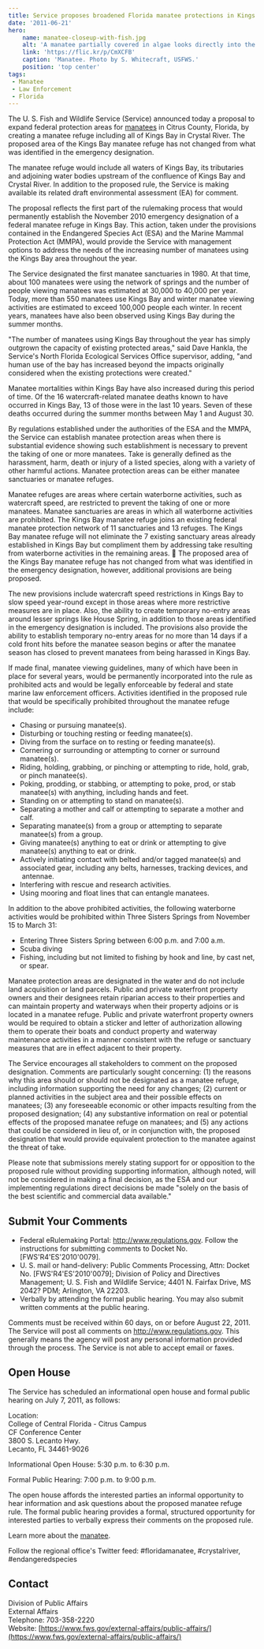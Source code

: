 ```yaml
---
title: Service proposes broadened Florida manatee protections in Kings Bay
date: '2011-06-21'
hero:
    name: manatee-closeup-with-fish.jpg
    alt: 'A manatee partially covered in algae looks directly into the camera surrounded by a school of fish.'
    link: 'https://flic.kr/p/CmXCFB'
    caption: 'Manatee. Photo by S. Whitecraft, USFWS.'
    position: 'top center'
tags:
 - Manatee
 - Law Enforcement
 - Florida
---
```


The U. S. Fish and Wildlife Service (Service) announced today a proposal to expand federal protection areas for [manatees](/wildlife/mammals/manatee) in Citrus County, Florida, by creating a manatee refuge including all of Kings Bay in Crystal River. The proposed area of the Kings Bay manatee refuge has not changed from what was identified in the emergency designation.  

The manatee refuge would include all waters of Kings Bay, its tributaries and adjoining water bodies upstream of the confluence of Kings Bay and Crystal River. In addition to the proposed rule, the Service is making available its related draft environmental assessment (EA) for comment.  

The proposal reflects the first part of the rulemaking process that would permanently establish the November 2010 emergency designation of a federal manatee refuge in Kings Bay. This action, taken under the provisions contained in the Endangered Species Act (ESA) and the Marine Mammal Protection Act (MMPA), would provide the Service with management options to address the needs of the increasing number of manatees using the Kings Bay area throughout the year.  

The Service designated the first manatee sanctuaries in 1980\. At that time, about 100 manatees were using the network of springs and the number of people viewing manatees was estimated at 30,000 to 40,000 per year. Today, more than 550 manatees use Kings Bay and winter manatee viewing activities are estimated to exceed 100,000 people each winter. In recent years, manatees have also been observed using Kings Bay during the summer months.  

"The number of manatees using Kings Bay throughout the year has simply outgrown the capacity of existing protected areas," said Dave Hankla, the Service's North Florida Ecological Services Office supervisor, adding, "and human use of the bay has increased beyond the impacts originally considered when the existing protections were created."  

Manatee mortalities within Kings Bay have also increased during this period of time. Of the 16 watercraft-related manatee deaths known to have occurred in Kings Bay, 13 of those were in the last 10 years. Seven of these deaths occurred during the summer months between May 1 and August 30.  

By regulations established under the authorities of the ESA and the MMPA, the Service can establish manatee protection areas when there is substantial evidence showing such establishment is necessary to prevent the taking of one or more manatees. Take is generally defined as the harassment, harm, death or injury of a listed species, along with a variety of other harmful actions. Manatee protection areas can be either manatee sanctuaries or manatee refuges.  

Manatee refuges are areas where certain waterborne activities, such as watercraft speed, are restricted to prevent the taking of one or more manatees. Manatee sanctuaries are areas in which all waterborne activities are prohibited. The Kings Bay manatee refuge joins an existing federal manatee protection network of 11 sanctuaries and 13 refuges. The Kings Bay manatee refuge will not eliminate the 7 existing sanctuary areas already established in Kings Bay but compliment them by addressing take resulting from waterborne activities in the remaining areas.  The proposed area of the Kings Bay manatee refuge has not changed from what was identified in the emergency designation, however, additional provisions are being proposed.  

The new provisions include watercraft speed restrictions in Kings Bay to slow speed year-round except in those areas where more restrictive measures are in place. Also, the ability to create temporary no-entry areas around lesser springs like House Spring, in addition to those areas identified in the emergency designation is included. The provisions also provide the ability to establish temporary no-entry areas for no more than 14 days if a cold front hits before the manatee season begins or after the manatee season has closed to prevent manatees from being harassed in Kings Bay.  

If made final, manatee viewing guidelines, many of which have been in place for several years, would be permanently incorporated into the rule as prohibited acts and would be legally enforceable by federal and state marine law enforcement officers. Activities identified in the proposed rule that would be specifically prohibited throughout the manatee refuge include:

 - Chasing or pursuing manatee(s).
 - Disturbing or touching resting or feeding manatee(s).
 - Diving from the surface on to resting or feeding manatee(s).
 - Cornering or surrounding or attempting to corner or surround manatee(s).
 - Riding, holding, grabbing, or pinching or attempting to ride, hold, grab, or pinch manatee(s).
 - Poking, prodding, or stabbing, or attempting to poke, prod, or stab manatee(s) with anything, including hands and feet.
 - Standing on or attempting to stand on manatee(s).
 - Separating a mother and calf or attempting to separate a mother and calf.
 - Separating manatee(s) from a group or attempting to separate manatee(s) from a group.
 - Giving manatee(s) anything to eat or drink or attempting to give manatee(s) anything to eat or drink.
 - Actively initiating contact with belted and/or tagged manatee(s) and associated gear, including any belts, harnesses, tracking devices, and  antennae.
 - Interfering with rescue and research activities.
 - Using mooring and float lines that can entangle manatees.

In addition to the above prohibited activities, the following waterborne activities would be prohibited within Three Sisters Springs from November 15 to March 31:  

 - Entering Three Sisters Spring between 6:00 p.m. and 7:00 a.m.  
 - Scuba diving  
 - Fishing, including but not limited to fishing by hook and line, by cast net, or spear.  

Manatee protection areas are designated in the water and do not include land acquisition or land parcels. Public and private waterfront property owners and their designees retain riparian access to their properties and can maintain property and waterways when their property adjoins or is located in a manatee refuge. Public and private waterfront property owners would be required to obtain a sticker and letter of authorization allowing them to operate their boats and conduct property and waterway maintenance activities in a manner consistent with the refuge or sanctuary measures that are in effect adjacent to their property.  

The Service encourages all stakeholders to comment on the proposed designation. Comments are particularly sought concerning: (1) the reasons why this area should or should not be designated as a manatee refuge, including information supporting the need for any changes; (2) current or planned activities in the subject area and their possible effects on manatees; (3) any foreseeable economic or other impacts resulting from the proposed designation; (4) any substantive information on real or potential effects of the proposed manatee refuge on manatees; and (5) any actions that could be considered in lieu of, or in conjunction with, the proposed designation that would provide equivalent protection to the manatee against the threat of take.  

Please note that submissions merely stating support for or opposition to the proposed rule without providing supporting information, although noted, will not be considered in making a final decision, as the ESA and our implementing regulations direct decisions be made "solely on the basis of the best scientific and commercial data available."  

## Submit Your Comments

 - Federal eRulemaking Portal: http://www.regulations.gov. Follow the instructions for submitting comments to Docket No. [FWS'R4'ES'2010'0079].
 - U. S. mail or hand-delivery: Public Comments Processing, Attn: Docket No. [FWS'R4'ES'2010'0079]; Division of Policy and Directives Management; U. S. Fish and Wildlife Service; 4401 N. Fairfax Drive, MS 2042? PDM; Arlington, VA 22203.
 - Verbally by attending the formal public hearing. You may also submit written comments at the public hearing.

Comments must be received within 60 days, on or before August 22, 2011\. The Service will post all comments on http://www.regulations.gov. This generally means the agency will post any personal information provided through the process. The Service is not able to accept email or faxes.  

## Open House

The Service has scheduled an informational open house and formal public hearing on July 7, 2011, as follows:  

Location:  
College of Central Florida - Citrus Campus  
CF Conference Center  
3800 S. Lecanto Hwy.  
Lecanto, FL 34461-9026  

Informational Open House: 5:30 p.m. to 6:30 p.m.  

Formal Public Hearing: 7:00 p.m. to 9:00 p.m.  

The open house affords the interested parties an informal opportunity to hear information and ask questions about the proposed manatee refuge rule. The formal public hearing provides a formal, structured opportunity for interested parties to verbally express their comments on the proposed rule.  

Learn more about the [manatee](/wildlife/mammals/manatee).

Follow the regional office's Twitter feed: #floridamanatee, #crystalriver, #endangeredspecies

## Contact

Division of Public Affairs  
External Affairs  
Telephone: 703-358-2220  
Website: [https://www.fws.gov/external-affairs/public-affairs/](https://www.fws.gov/external-affairs/public-affairs/)
